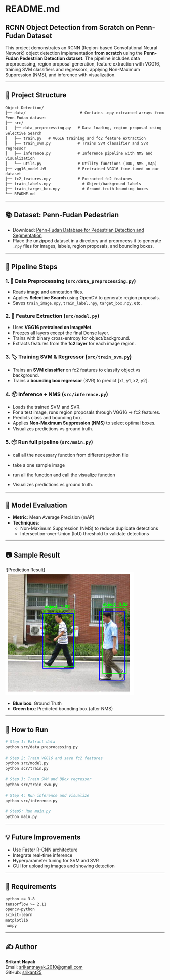 # README.md

## RCNN Object Detection from Scratch on Penn-Fudan Dataset

This project demonstrates an RCNN (Region-based Convolutional Neural Network) object detection implementation **from scratch** using the **Penn-Fudan Pedestrian Detection dataset**. The pipeline includes data preprocessing, region proposal generation, feature extraction with VGG16, training SVM classifiers and regressors, applying Non-Maximum Suppression (NMS), and inference with visualization.

---

## 📁 Project Structure
```
Object-Detection/
├── data/                        # Contains .npy extracted arrays from Penn-Fudan dataset
├── src/
│   ├── data_preprocessing.py   # Data loading, region proposal using Selective Search
│   ├── train.py   # VGG16 training and fc2 feature extraction
│   ├── train_svm.py            # Trains SVM classifier and SVR regressor
│   ├── inference.py            # Inference pipeline with NMS and visualization
│   └── utils.py                # Utility functions (IOU, NMS ,mAp)
├── vgg16_model.h5              # Pretrained VGG16 fine-tuned on our dataset
├── fc2_features.npy            # Extracted fc2 features
├── train_labels.npy              # Object/background labels
├── train_target_box.npy          # Ground-truth bounding boxes
└── README.md
```

---

## 📚 Dataset: Penn-Fudan Pedestrian
- Download: [Penn-Fudan Database for Pedestrian Detection and Segmentation](https://www.cis.upenn.edu/~jshi/ped_html/)
- Place the unzipped dataset in a directory and preprocess it to generate `.npy` files for images, labels, region proposals, and bounding boxes.

---

## 🔁 Pipeline Steps

### 1. 🧼 Data Preprocessing (`src/data_preprocessing.py`)
- Reads image and annotation files.
- Applies **Selective Search** using OpenCV to generate region proposals.
- Saves `train_image.npy`, `train_label.npy`, `target_box.npy`, etc.

### 2. 🧠 Feature Extraction (`src/model.py`)
- Uses **VGG16 pretrained on ImageNet**.
- Freezes all layers except the final Dense layer.
- Trains with binary cross-entropy for object/background.
- Extracts features from the **fc2 layer** for each image region.

### 3. 🏷️ Training SVM & Regressor (`src/train_svm.py`)
- Trains an **SVM classifier** on fc2 features to classify object vs background.
- Trains a **bounding box regressor** (SVR) to predict [x1, y1, x2, y2].

### 4. 📦 Inference + NMS (`src/inference.py`)
- Loads the trained SVM and SVR.
- For a test image, runs region proposals through VGG16 → fc2 features.
- Predicts class and bounding box.
- Applies **Non-Maximum Suppression (NMS)** to select optimal boxes.
- Visualizes predictions vs ground truth.

### 5. 📦 Run full pipeline  (`src/main.py`)
- call all the necessary function from different python file
- take a one sample image 
- run all the function and call the visualize function

- Visualizes predictions vs ground truth.

---

## 🧪 Model Evaluation
- **Metric**: Mean Average Precision (mAP)
- **Techniques**:
  - Non-Maximum Suppression (NMS) to reduce duplicate detections
  - Intersection-over-Union (IoU) threshold to validate detections

---

## 📷 Sample Result

![Prediction Result]![alt text](image-1.png)
- **Blue box**: Ground Truth
- **Green box**: Predicted bounding box (after NMS)

---

## 🚀 How to Run
```bash
# Step 1: Extract data
python src/data_preprocessing.py

# Step 2: Train VGG16 and save fc2 features
python src/model.py
python scr/train.py 

# Step 3: Train SVM and BBox regressor
python src/train_svm.py

# Step 4: Run inference and visualize
python src/inference.py

# Step5: Run main.py
python main.py
```

---

## 💡 Future Improvements
- Use Faster R-CNN architecture
- Integrate real-time inference
- Hyperparameter tuning for SVM and SVR
- GUI for uploading images and showing detection

---

## 📌 Requirements
```bash
python >= 3.8
tensorflow >= 2.11
opencv-python
scikit-learn
matplotlib
numpy
```

---

## ✍️ Author
**Srikant Nayak**  
Email: srikantnayak.2010@gmail.com  
GitHub: [srikant25](https://github.com/srikant25)

